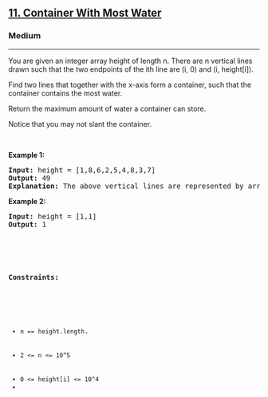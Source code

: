 <h2><a href="https://leetcode.com/problems/container-with-most-water/description/">11. Container With Most Water
</a></h2><h3>Medium</h3><hr><div><p>You are given an integer array height of length n. There are n vertical lines drawn such that the two endpoints of the ith line are (i, 0) and (i, height[i]).

Find two lines that together with the x-axis form a container, such that the container contains the most water.

Return the maximum amount of water a container can store.

Notice that you may not slant the container.

<p>&nbsp;</p>
<p><strong>Example 1:</strong></p>
<pre><strong>Input:</strong> height = [1,8,6,2,5,4,8,3,7]
<strong>Output:</strong> 49
<strong>Explanation:</strong> The above vertical lines are represented by array [1,8,6,2,5,4,8,3,7]. In this case, the max area of water (blue section) the container can contain is 49.
</pre>

<p><strong>Example 2:</strong></p>
<pre><strong>Input:</strong> height = [1,1]
<strong>Output:</strong> 1

<p>&nbsp;</p>
<p><strong>Constraints:</strong></p>

<ul>
	<li><code>n == height.length</code>.</li>
	<li><code>2 <= n <= 10^5</code></li>
    <li><code>0 <= height[i] <= 10^4</code><li>
</ul>
</div>